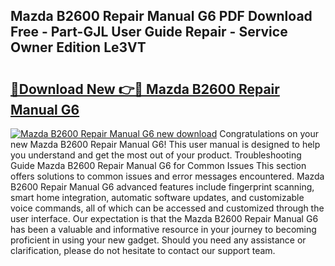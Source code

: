 ## Mazda B2600 Repair Manual G6 PDF Download Free - Part-GJL User Guide Repair - Service Owner Edition Le3VT

# <h2><a href="http://bc84193.oget.top/?id=Mazda+B2600+Repair+Manual+G6">🔗Download New 👉🔴 Mazda B2600 Repair Manual G6</a></h2>

[![Mazda B2600 Repair Manual G6 new download](https://i.imgur.com/5g1atiW.png)](http://bc84193.oget.top/?id=Mazda+B2600+Repair+Manual+G6)
Congratulations on your new Mazda B2600 Repair Manual G6! This user manual is designed to help you understand and get the most out of your product. Troubleshooting Guide Mazda B2600 Repair Manual G6 for Common Issues This section offers solutions to common issues and error messages encountered. Mazda B2600 Repair Manual G6 advanced features include fingerprint scanning, smart home integration, automatic software updates, and customizable voice commands, all of which can be accessed and customized through the user interface. Our expectation is that the Mazda B2600 Repair Manual G6 has been a valuable and informative resource in your journey to becoming proficient in using your new gadget. Should you need any assistance or clarification, please do not hesitate to contact our support team.

